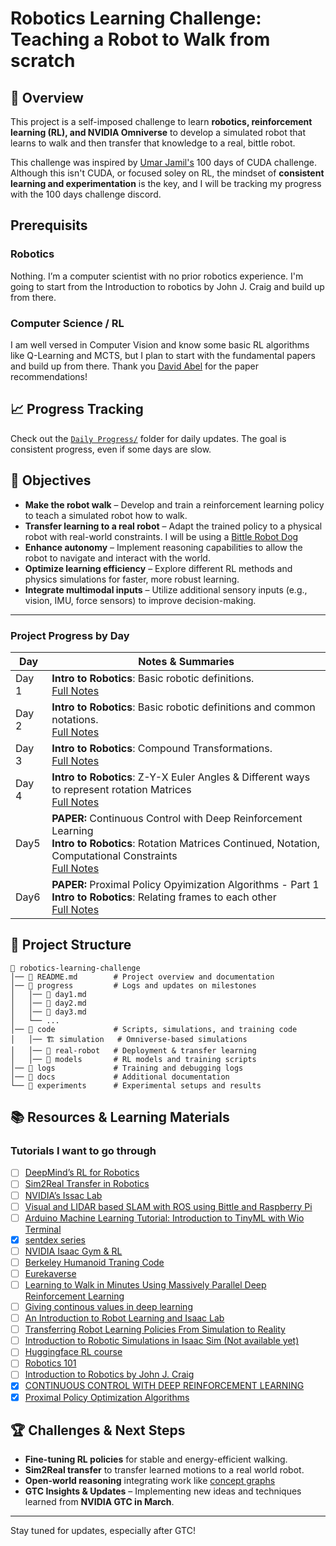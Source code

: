 # Robotics Learning Challenge: Teaching a Robot to Walk from scratch

## 🚀 Overview

This project is a self-imposed challenge to learn **robotics, reinforcement learning (RL), and NVIDIA Omniverse** to develop a simulated robot that learns to walk and then transfer that knowledge to a real, bittle robot.

This challenge was inspired by [Umar Jamil's](https://www.linkedin.com/in/ujamil/) 100 days of CUDA challenge. Although this isn't CUDA, or focused soley on RL, the mindset of **consistent learning and experimentation** is the key, and I will be tracking my progress with the 100 days challenge discord.

## Prerequisits

### Robotics

Nothing. I’m a computer scientist with no prior robotics experience. I'm going to start from the Introduction to robotics by John J. Craig and build up from there.

### Computer Science / RL

I am well versed in Computer Vision and know some basic RL algorithms like Q-Learning and MCTS, but I plan to start with the fundamental papers and build up from there. Thank you [David Abel](https://david-abel.github.io/) for the paper recommendations!

## 📈 Progress Tracking

Check out the [`Daily Progress/`](daily_progress) folder for daily updates. The goal is consistent progress, even if some days are slow.

## 🎯 Objectives

- **Make the robot walk** – Develop and train a reinforcement learning policy to teach a simulated robot how to walk.
- **Transfer learning to a real robot** – Adapt the trained policy to a physical robot with real-world constraints. I will be using a [Bittle Robot Dog](https://www.amazon.com/Petoi-Pre-Assembled-Quadruped-Programmer-Developers/dp/B09GB7YNQ1?th=1)
- **Enhance autonomy** – Implement reasoning capabilities to allow the robot to navigate and interact with the world.
- **Optimize learning efficiency** – Explore different RL methods and physics simulations for faster, more robust learning.
- **Integrate multimodal inputs** – Utilize additional sensory inputs (e.g., vision, IMU, force sensors) to improve decision-making.

---

### Project Progress by Day

| Day   | Notes & Summaries                                                                                                                                                                                 |
| ----- | ------------------------------------------------------------------------------------------------------------------------------------------------------------------------------------------------- |
| Day 1 | **Intro to Robotics**: Basic robotic definitions.<br>[Full Notes](daily_progress/day1.md)                                                                                                         |
| Day 2 | **Intro to Robotics**: Basic robotic definitions and common notations.<br>[Full Notes](daily_progress/day2.md)                                                                                    |
| Day 3 | **Intro to Robotics**: Compound Transformations.<br>[Full Notes](daily_progress/day3.md)                                                                                                          |
| Day 4 | **Intro to Robotics**: Z-Y-X Euler Angles & Different ways to represent rotation Matrices<br>[Full Notes](daily_progress/day4.md)                                                                 |
| Day5  | **PAPER:** Continuous Control with Deep Reinforcement Learning<br>**Intro to Robotics**: Rotation Matrices Continued, Notation, Computational Constraints<br>[Full Notes](daily_progress/day5.md) |
| Day6  | **PAPER:** Proximal Policy Opyimization Algorithms - Part 1<br>**Intro to Robotics**: Relating frames to each other<br>[Full Notes](daily_progress/day6.md)                                       |

## 📂 Project Structure

```
📂 robotics-learning-challenge
│── 📜 README.md        # Project overview and documentation
│── 📂 progress         # Logs and updates on milestones
│   │── 📝 day1.md
│   │── 📝 day2.md
│   │── 📝 day3.md
│   └── ...
│── 📂 code             # Scripts, simulations, and training code
│   │── 🏗️ simulation   # Omniverse-based simulations
│   │── 🤖 real-robot   # Deployment & transfer learning
│   │── 🧠 models       # RL models and training scripts
│── 📂 logs             # Training and debugging logs
│── 📂 docs             # Additional documentation
└── 📂 experiments      # Experimental setups and results
```

## 📚 Resources & Learning Materials

### Tutorials I want to go through

- [ ] [DeepMind’s RL for Robotics](https://deepmind.com/research/highlighted-research)
- [ ] [Sim2Real Transfer in Robotics](https://arxiv.org/abs/1806.06752)
- [ ] [NVIDIA’s Issac Lab](https://developer.nvidia.com/omniverse)
- [ ] [Visual and LIDAR based SLAM with ROS using Bittle and Raspberry Pi](https://www.youtube.com/watch?v=uXpQUIF_Jyk&list=PL5efXgSvwk9X8wQuiI_fomlSznZc-jShC)
- [ ] [Arduino Machine Learning Tutorial: Introduction to TinyML with Wio Terminal](https://www.youtube.com/watch?v=iCmlKyAp8eQ&list=PL5efXgSvwk9UCtJ6JKTyWAccSVfTXSlA3)
- [x] [sentdex series](https://www.youtube.com/watch?v=phTnbmXM06g&list=PLQVvvaa0QuDenVbxP4LXYZoGbjfgP-Y5i&index=1)
- [ ] [NVIDIA Isaac Gym & RL](https://developer.nvidia.com/isaac-gym)
- [ ] [Berkeley Humanoid Traning Code](https://github.com/HybridRobotics/isaac_berkeley_humanoid)
- [ ] [Eurekaverse](https://eureka-research.github.io/eurekaverse/)
- [ ] [Learning to Walk in Minutes Using Massively Parallel Deep Reinforcement Learning](https://arxiv.org/pdf/2109.11978)
- [ ] [Giving continous values in deep learning](https://arxiv.org/pdf/1509.02971)
- [ ] [An Introduction to Robot Learning and Isaac Lab](https://learn.nvidia.com/courses/course-detail?course_id=course-v1:DLI+S-OV-36+V1)
- [ ] [Transferring Robot Learning Policies From Simulation to Reality](https://learn.nvidia.com/courses/course-detail?course_id=course-v1:DLI+S-OV-28+V1)
- [ ] [Introduction to Robotic Simulations in Isaac Sim (Not available yet)](https://learn.nvidia.com/courses/course-detail?course_id=course-v1:DLI+S-OV-03+V1)
- [ ] [Huggingface RL course](https://huggingface.co/learn/deep-rl-course/)
- [ ] [Robotics 101](https://www.ubicoders.com/courses/robotics101?kcid=olcewrxmvgmunfiyvlwobogxxuximlvj?utm_soure=1)
- [ ] [Introduction to Robotics by John J. Craig](https://marsuniversity.github.io/ece387/Introduction-to-Robotics-Craig.pdf)
- [x] [CONTINUOUS CONTROL WITH DEEP REINFORCEMENT LEARNING](https://arxiv.org/pdf/1509.02971)
- [x] [Proximal Policy Optimization Algorithms](https://arxiv.org/abs/1707.06347)

## 🏆 Challenges & Next Steps

- **Fine-tuning RL policies** for stable and energy-efficient walking.
- **Sim2Real transfer** to transfer learned motions to a real world robot.
- **Open-world reasoning** integrating work like [concept graphs](https://github.com/concept-graphs/concept-graphs/tree/ali-dev?tab=readme-ov-file)
- **GTC Insights & Updates** – Implementing new ideas and techniques learned from **NVIDIA GTC in March**.

---

Stay tuned for updates, especially after GTC!
